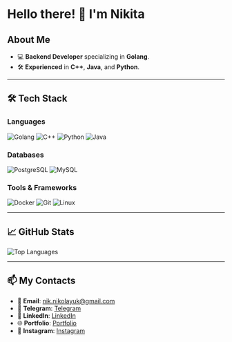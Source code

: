# Hello there! 👋 I'm Nikita

## About Me
- 💻 **Backend Developer** specializing in **Golang**.
- 🛠️ **Experienced** in **C++**, **Java**, and **Python**.

---

## 🛠️ Tech Stack

### Languages
![Golang](https://img.shields.io/badge/Go-00ADD8?style=for-the-badge&logo=go&logoColor=white)
![C++](https://img.shields.io/badge/C++-00599C?style=for-the-badge&logo=c%2B%2B&logoColor=white)
![Python](https://img.shields.io/badge/Python-3776AB?style=for-the-badge&logo=python&logoColor=white)
![Java](https://img.shields.io/badge/Java-ED8B00?style=for-the-badge&logo=openjdk&logoColor=white)

### Databases
![PostgreSQL](https://img.shields.io/badge/PostgreSQL-4169E1?style=for-the-badge&logo=postgresql&logoColor=white)
![MySQL](https://img.shields.io/badge/MySQL-4479A1?style=for-the-badge&logo=mysql&logoColor=white)

### Tools & Frameworks
![Docker](https://img.shields.io/badge/Docker-2496ED?style=for-the-badge&logo=docker&logoColor=white)
![Git](https://img.shields.io/badge/Git-F05032?style=for-the-badge&logo=git&logoColor=white)
![Linux](https://img.shields.io/badge/Linux-FCC624?style=for-the-badge&logo=linux&logoColor=black)

---

## 📈 GitHub Stats

![Top Languages](https://github-readme-stats.vercel.app/api/top-langs/?username=minimaledit&layout=compact&theme=dark)

---

## 📫 My Contacts

- 📧 **Email**: [nik.nikolayuk@gmail.com](mailto:nik.nikolayuk@gmail.com)
- 💬 **Telegram**: [Telegram](https://t.me/minieddd)
- 💼 **LinkedIn**: [LinkedIn](https://www.linkedin.com/in/nikita-nikolayuk-73213b357)
- 🌐 **Portfolio**: [Portfolio](https://wordly.org/)
- 📸 **Instagram**: [Instagram](https://instagram.com/nikita_nikolayk)
